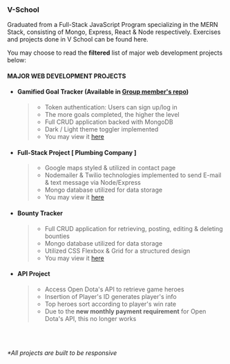 ### V-School

Graduated from a Full-Stack JavaScript Program specializing in the MERN Stack, consisting of Mongo, Express, React & Node respectively. Exercises and projects done in V School can be found here. 

You may choose to read the __filtered__ list of major web development projects below:  

#### __MAJOR WEB DEVELOPMENT PROJECTS__

* #### Gamified Goal Tracker (Available in [Group member's repo](https://github.com/TaylorBurke/group-fullstack))
    >* Token authentication: Users can sign up/log in
    >* The more goals completed, the higher the level
    >* Full CRUD application backed with MongoDB
    >* Dark / Light theme toggler implemented
    >* You may view it [here](https://gamified-goaltracker.herokuapp.com)

* #### Full-Stack Project [ Plumbing Company ]
    >* Google maps styled & utilized in contact page
    >* Nodemailer & Twilio technologies implemented to send E-mail & text message via Node/Express
    >* Mongo database utilized for data storage
    >* You may view it [here](https://plumbing-company.herokuapp.com)

* #### Bounty Tracker
    >* Full CRUD application for retrieving, posting, editing & deleting bounties
    >* Mongo database utilized for data storage
    >* Utilized CSS Flexbox & Grid for a structured design
    >* You may view it [here](https://bounty-tracker.herokuapp.com)

* #### API Project
    >* Access Open Dota's API to retrieve game heroes
    >* Insertion of Player's ID generates player's info
    >* Top heroes sort according to player's win rate
    >* Due to the __new monthly payment requirement__ for Open Dota's API, this no longer works
<br/>
<br/>

_*All projects are built to be responsive_

